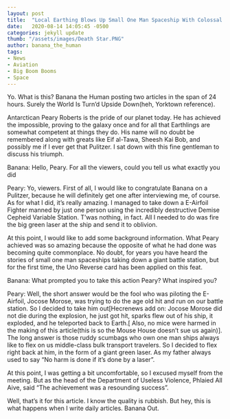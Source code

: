 ```yaml
---
layout: post
title:  "Local Earthing Blows Up Small One Man Spaceship With Colossal Destructive Space Station"
date:   2020-08-14 14:05:45 -0500
categories: jekyll update
thumb: "/assets/images/Death Star.PNG"
author: banana_the_human
tags:
- News
- Aviation
- Big Boom Booms
- Space
---
```

Yo. What is this? Banana the Human posting two articles in the span of 24 hours. Surely the World Is Turn’d Upside Down(heh, Yorktown reference).

Antarctican Peary Roberts is the pride of our planet today. He has achieved the impossible, proving to the galaxy once and for all that Earthlings are somewhat competent at things they do. His name will no doubt be remembered along with greats like Eif al-Tawa, Sheesh Kai Bob, and possibly me if I ever get that Pulitzer. I sat down with this fine gentleman to discuss his triumph.

Banana: Hello, Peary. For all the viewers, could you tell us what exactly you did

Peary: Yo, viewers. First of all, I would like to congratulate Banana on a Pulitzer, because he will definitely get one after interviewing me, of course. As for what I did, it’s really amazing. I managed to take down a E-Airfoil Fighter manned by just one person using the incredibly destructive Demise Cepheid Variable Station. T’was nothing, in fact. All I needed to do was fire the big green laser at the ship and send it to oblivion.

At this point, I would like to add some background information. What Peary achieved was so amazing because the opposite of what he had done was becoming quite commonplace. No doubt, for years you have heard the stories of small one man spaceships taking down a giant battle station, but for the first time, the Uno Reverse card has been applied on this feat.

Banana: What prompted you to take this action Peary? What inspired you?

Peary: Well, the short answer would be the fool who was piloting the E-Airfoil, Jocose Morose, was trying to do the age old hit and run on our battle station. So I decided to take him out[Hecrenews add on: Jocose Morose did not die during the explosion, he just got hit, sparks flew out of his ship, it exploded, and he teleported back to Earth.[ Also, no mice were harmed in the making of this article(this is so the Mouse House doesn’t sue us again)]. The long answer is those ruddy scumbags who own one man ships always like to flex on us middle-class bulk transport travelers. So I decided to flex right back at him, in the form of a giant green laser. As my father always used to say “No harm is done if it’s done by a laser”.

At this point, I was getting a bit uncomfortable, so I excused myself from the meeting. But as the head of the Department of Useless Violence, Phlaied All Aive, said “The achievement was a resounding success”.

Well, that’s it for this article. I know the quality is rubbish. But hey, this is what happens when I write daily articles. Banana Out.
